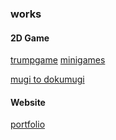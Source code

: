 ### works

#### 2D Game

[trumpgame](https://github.com/daichisugiyama/trumpgame)
[minigames](https://github.com/daichisugiyama/minigames)

[mugi to dokumugi](https://github.com/daichisugiyama/mugi)

#### Website

[portfolio](https://github.com/daichisugiyama/ds-web)

